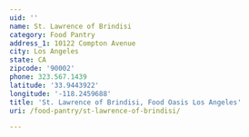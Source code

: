 ```yaml
---
uid: ''
name: St. Lawrence of Brindisi
category: Food Pantry
address_1: 10122 Compton Avenue
city: Los Angeles
state: CA
zipcode: '90002'
phone: 323.567.1439
latitude: '33.9443922'
longitude: '-118.2459688'
title: 'St. Lawrence of Brindisi, Food Oasis Los Angeles'
uri: /food-pantry/st-lawrence-of-brindisi/

---
```

